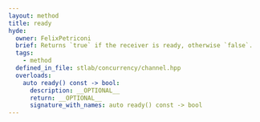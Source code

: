 ```yaml
---
layout: method
title: ready
hyde:
  owner: FelixPetriconi
  brief: Returns `true` if the receiver is ready, otherwise `false`.
  tags:
    - method
  defined_in_file: stlab/concurrency/channel.hpp
  overloads:
    auto ready() const -> bool:
      description: __OPTIONAL__
      return: __OPTIONAL__
      signature_with_names: auto ready() const -> bool
---
```


